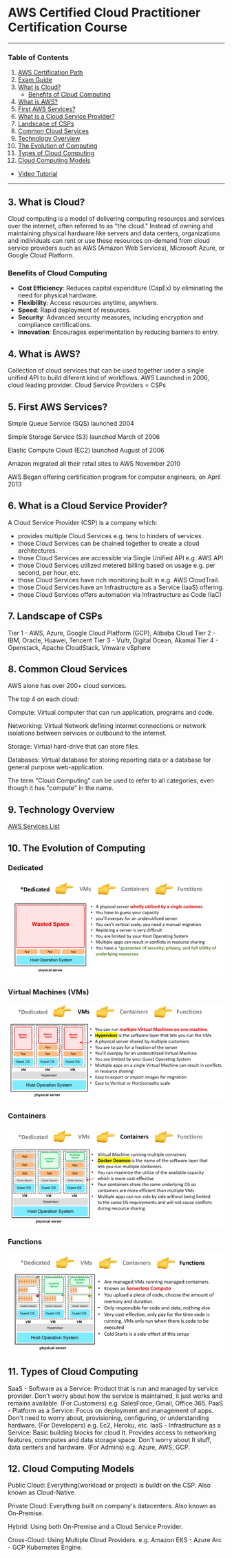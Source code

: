 # AWS Certified Cloud Practitioner Certification Course

---

### Table of Contents

1. [AWS Certification Path](https://d1.awsstatic.com/training-and-certification/docs/AWS_certification_paths.pdf)
2. [Exam Guide](https://d1.awsstatic.com/training-and-certification/docs-cloud-practitioner/AWS-Certified-Cloud-Practitioner_Exam-Guide.pdf)
3. [What is Cloud?](#3-what-is-cloud)
   - [Benefits of Cloud Computing](#3-1-benefits-of-cloud-computing)
4. [What is AWS?](#4-what-is-aws)
5. [First AWS Services?](#5-first-aws-services)
6. [What is a Cloud Service Provider?](#6-what-is-a-cloud-service-provider)
7. [Landscape of CSPs](#7-landscape-of-csps)
8. [Common Cloud Services](#8-common-cloud-services)
9. [Technology Overview](#9-technology-overview)
10. [The Evolution of Computing](#10-the-evolution-of-computing)
11. [Types of Cloud Computing](#11-types-of-cloud-computing)
12. [Cloud Computing Models](#12-cloud-computing-models)

- [Video Tutorial](https://www.youtube.com/watch?v=NhDYbskXRgc)

---

## 3. What is Cloud?

Cloud computing is a model of delivering computing resources and services over the internet, often referred to as "the cloud." Instead of owning and maintaining physical hardware like servers and data centers, organizations and individuals can rent or use these resources on-demand from cloud service providers such as AWS (Amazon Web Services), Microsoft Azure, or Google Cloud Platform.

### Benefits of Cloud Computing

- **Cost Efficiency**: Reduces capital expenditure (CapEx) by eliminating the need for physical hardware.
- **Flexibility**: Access resources anytime, anywhere.
- **Speed**: Rapid deployment of resources.
- **Security**: Advanced security measures, including encryption and compliance certifications.
- **Innovation**: Encourages experimentation by reducing barriers to entry.

## 4. What is AWS?

Collection of cloud services that can be used together under a single unified API to build diferent kind of workflows. AWS Launched in 2006, cloud leading provider.
Cloud Service Providers = CSPs

## 5. First AWS Services?

Simple Queue Service (SQS) launched 2004

Simple Storage Service (S3) launched March of 2006

Elastic Compute Cloud (EC2) launched August of 2006

Amazon migrated all their retail sites to AWS November 2010

AWS Began offering certification program for computer engineers, on April 2013

## 6. What is a Cloud Service Provider?

A Cloud Service Provider (CSP) is a company which:

- provides multiple Cloud Services e.g. tens to hinders of services.
- those Cloud Services can be chained together to create a cloud architectures.
- those Cloud Services are accessible via Single Unified API e.g. AWS API
- those Cloud Services utilized metered billing based on usage e.g. per second, per hour, etc.
- those Cloud Services have rich monitoring built in e.g. AWS CloudTrail.
- those Cloud Services have an Infrastructure as a Service (IaaS) offering.
- those Cloud Services offers automation via Infrastructure as Code (IaC)

## 7. Landscape of CSPs

Tier 1 - AWS, Azure, Google Cloud Platform (GCP), Alibaba Cloud
Tier 2 - IBM, Oracle, Huawei, Tencent
Tier 3 - Vultr, Digital Ocean, Akamai
Tier 4 - Openstack, Apache CloudStack, Vmware vSphere

## 8. Common Cloud Services

AWS alone has over 200+ cloud services.

The top 4 on each cloud:

Compute: Virtual computer that can run application, programs and code.

Networking: Virtual Network defining internet connections or network isolations between services or outbound to the internet.

Storage: Virtual hard-drive that can store files.

Databases: Virtual database for storing reporting data or a database for general purpose web-application.

The term "Cloud Computing" can be used to refer to all categories, even though it has "compute" in the name.

## 9. Technology Overview

[AWS Services List](https://aws.amazon.com/es/products/?nc2=h_ql_prod&aws-products-all.sort-by=item.additionalFields.productNameLowercase&aws-products-all.sort-order=asc&awsf.re%3AInvent=*all&awsf.Free%20Tier%20Type=*all&awsf.tech-category=tech-category%23analytics)

## 10. The Evolution of Computing

### Dedicated

![Dedicated](../images/aws/computing_dedicated.png)

### Virtual Machines (VMs)

![VMs](../images/aws/computing_virtual_machines.png)

### Containers

![Containers](../images/aws/computing_containers.png)

### Functions

![Functions](../images/aws/computing_functions.png)

## 11. Types of Cloud Computing

SaaS - Software as a Service: Product that is run and managed by service provider. Don't worry about how the service is maintained, it just works and remains available. (For Customers) e.g. SalesForce, Gmail, Office 365.
PaaS - Platform as a Service: Focus on deployment and management of apps. Don't need to worry about, provisioning, configuring, or understanding hardware. (For Developers) e.g. Ec2, Heroku, etc.
IaaS - Infrastructure as a Service: Basic building blocks for cloud It. Provides access to networking features, comnputes and data storage space. Don't worry about It stuff, data centers and hardware. (For Admins) e.g. Azure, AWS, GCP.

## 12. Cloud Computing Models

Public Cloud: Everything(workload or project) is buildt on the CSP. Also known as Cloud-Native.

Private Cloud: Everything built on company's datacenters. Also known as On-Premise.

Hybrid: Using both On-Premise and a Cloud Service Provider.

Cross-Cloud: Using Multiple Cloud Providers. e.g. Amazon EKS - Azure Arc - GCP Kubernetes Engine.
